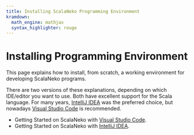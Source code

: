 ```yaml
---
title: Installing ScalaNeko Programming Environment
kramdown:
  math_engine: mathjax
  syntax_highlighter: rouge
---
```

# Installing Programming Environment

This page explains how to install, from scratch, a working environment for developing ScalaNeko programs.

There are two versions of these explanations, depending on which IDE/editor you want to use. Both have excellent support for the Scala language. For many years, [IntelliJ IDEA](idea) was the preferred choice, but nowadays [Visual Studio Code](vscode) is recommended.

* Getting Started on ScalaNeko with [Visual Studio Code](vscode).
* Getting Started on ScalaNeko with [IntelliJ IDEA](idea).
